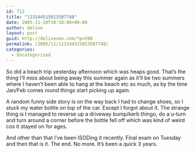 ```yaml
---
id: 712
title: "113244515013507748"
date: 2005-11-20T10:58:00+00:00
author: deline
layout: post
guid: http://delineneo.com/?p=598
permalink: /2005/11/113244515013507748/
categories:
  - Uncategorized
---
```

So did a beach trip yesterday afternoon which was heaps good. That&#8217;s the thing I&#8217;ll miss about being away this summer again as it&#8217;ll be two summers where I haven&#8217;t been able to hang at the beach etc as much, as by the time Jan/Feb comes round things start picking up again.

A random funny side story is on the way back I had to change shoes, so I stuck my water bottle on top of the car. Except I forgot about it. The strange thing is I managed to reverse up a driveway bump/kerb thingo, do a u-turn and turn around a corner before the bottle fell off which was kind of weird cos it stayed on for ages.

And other than that I&#8217;ve been ISODing it recently. Final exam on Tuesday and then that is it. The end. No more. It&#8217;s been a quick 3 years.